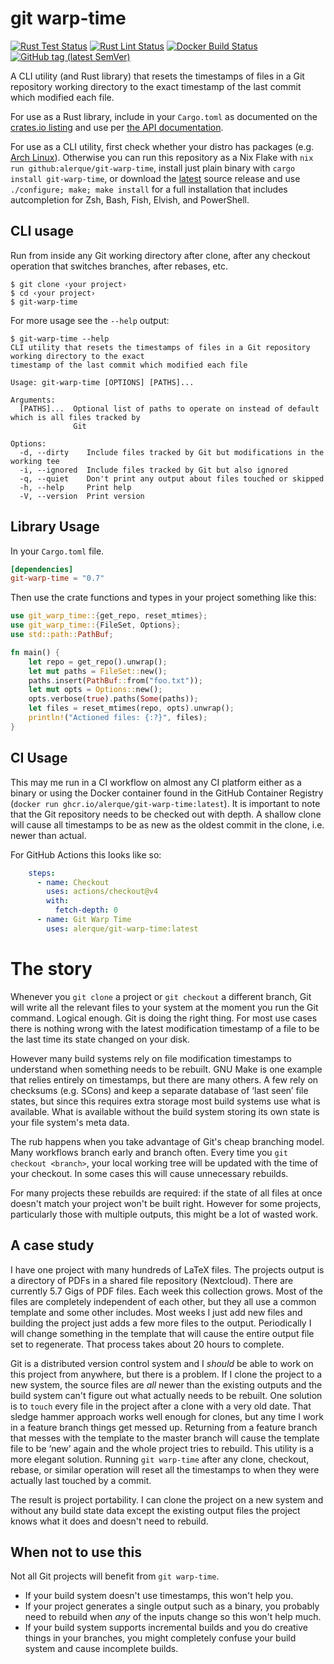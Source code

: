 # git warp-time

[![Rust Test Status](https://img.shields.io/github/actions/workflow/status/alerque/git-warp-time/rust_test.yml?branch=master&label=Rust+Test&logo=Rust)](https://github.com/alerque/git-warp-time/actions?workflow=Rust+Test)
[![Rust Lint Status](https://img.shields.io/github/actions/workflow/status/alerque/git-warp-time/rust_lint.yml?branch=master&label=Rust+Lint&logo=Rust)](https://github.com/alerque/git-warp-time/actions?workflow=Rust+Lint)
[![Docker Build Status](https://img.shields.io/github/actions/workflow/status/alerque/git-warp-time/deploy.yml?branch=master&label=Docker%20Build&logo=Docker)](https://github.com/alerque/git-warp-time/pkgs/container/git-warp-time)
[![GitHub tag (latest SemVer)](https://img.shields.io/github/v/tag/alerque/git-warp-time?label=Tag&logo=GitHub)](https://github.com/alerque/git-warp-time/releases)

A CLI utility (and Rust library) that resets the timestamps of files in a Git repository working directory to the exact timestamp of the last commit which modified each file.

For use as a Rust library, include in your `Cargo.toml` as documented on the [crates.io listing](https://crates.io/crates/git-warp-time) and use per [the API documentation](https://docs.rs/git-warp-time).

For use as a CLI utility, first check whether your distro has packages (e.g. [Arch Linux](https://archlinux.org/packages/community/x86_64/git-warp-time/)).
Otherwise you can run this repository as a Nix Flake with `nix run github:alerque/git-warp-time`, install just plain binary with `cargo install git-warp-time`, or download the [latest](https://github.com/alerque/git-warp-time/releases/latest) source release and use `./configure; make; make install` for a full installation that includes autcompletion for Zsh, Bash, Fish, Elvish, and PowerShell.

## CLI usage

Run from inside any Git working directory after clone, after any checkout operation that switches branches, after rebases, etc.

```console
$ git clone ‹your project›
$ cd ‹your project›
$ git-warp-time
```

For more usage see the `--help` output:

```console
$ git-warp-time --help
CLI utility that resets the timestamps of files in a Git repository working directory to the exact
timestamp of the last commit which modified each file

Usage: git-warp-time [OPTIONS] [PATHS]...

Arguments:
  [PATHS]...  Optional list of paths to operate on instead of default which is all files tracked by
              Git

Options:
  -d, --dirty    Include files tracked by Git but modifications in the working tee
  -i, --ignored  Include files tracked by Git but also ignored
  -q, --quiet    Don't print any output about files touched or skipped
  -h, --help     Print help
  -V, --version  Print version
```

## Library Usage

In your `Cargo.toml` file.

```toml
[dependencies]
git-warp-time = "0.7"
```

Then use the crate functions and types in your project something like this:

```rust
use git_warp_time::{get_repo, reset_mtimes};
use git_warp_time::{FileSet, Options};
use std::path::PathBuf;

fn main() {
    let repo = get_repo().unwrap();
    let mut paths = FileSet::new();
    paths.insert(PathBuf::from("foo.txt"));
    let mut opts = Options::new();
    opts.verbose(true).paths(Some(paths));
    let files = reset_mtimes(repo, opts).unwrap();
    println!("Actioned files: {:?}", files);
}
```

## CI Usage

This may me run in a CI workflow on almost any CI platform either as a binary or using the Docker container found in the GitHub Container Registry (`docker run ghcr.io/alerque/git-warp-time:latest`).
It is important to note that the Git repository needs to be checked out with depth.
A shallow clone will cause all timestamps to be as new as the oldest commit in the clone, i.e. newer than actual.

For GitHub Actions this looks like so:

```yaml
    steps:
      - name: Checkout
        uses: actions/checkout@v4
        with:
          fetch-depth: 0
      - name: Git Warp Time
        uses: alerque/git-warp-time:latest
```

# The story

Whenever you `git clone` a project or `git checkout` a different branch, Git will write all the relevant files to your system at the moment you run the Git command.
Logical enough.
Git is doing the right thing.
For most use cases there is nothing wrong with the latest modification timestamp of a file to be the last time its state changed on your disk.

However many build systems rely on file modification timestamps to understand when something needs to be rebuilt.
GNU Make is one example that relies entirely on timestamps, but there are many others.
A few rely on checksums (e.g. SCons) and keep a separate database of ‘last seen’ file states, but since this requires extra storage most build systems use what is available.
What is available without the build system storing its own state is your file system's meta data.

The rub happens when you take advantage of Git's cheap branching model.
Many workflows branch early and branch often.
Every time you `git checkout <branch>`, your local working tree will be updated with the time of your checkout.
In some cases this will cause unnecessary rebuilds.

For many projects these rebuilds are required: if the state of all files at once doesn't match your project won't be built right.
However for some projects, particularly those with multiple outputs, this might be a lot of wasted work.

## A case study

I have one project with many hundreds of LaTeX files.
The projects output is a directory of PDFs in a shared file repository (Nextcloud).
There are currently 5.7 Gigs of PDF files.
Each week this collection grows.
Most of the files are completely independent of each other, but they all use a common template and some other includes.
Most weeks I just add new files and building the project just adds a few more files to the output.
Periodically I will change something in the template that will cause the entire output file set to regenerate.
That process takes about 20 hours to complete.

Git is a distributed version control system and I *should* be able to work on this project from anywhere, but there is a problem.
If I clone the project to a new system, the source files are *all* newer than the existing outputs and the build system can't figure out what actually needs to be rebuilt.
One solution is to `touch` every file in the project after a clone with a very old date.
That sledge hammer approach works well enough for clones, but any time I work in a feature branch things get messed up.
Returning from a feature branch that messes with the template to the master branch will cause the template file to be ‘new’ again and the whole project tries to rebuild.
This utility is a more elegant solution.
Running `git warp-time` after any clone, checkout, rebase, or similar operation will reset all the timestamps to when they were actually last touched by a commit.

The result is project portability.
I can clone the project on a new system and without any build state data except the existing output files the project knows what it does and doesn't need to rebuild.

## When not to use this

Not all Git projects will benefit from `git warp-time`.

* If your build system doesn't use timestamps, this won't help you.
* If your project generates a single output such as a binary, you probably need to rebuild when *any* of the inputs change so this won't help much.
* If your build system supports incremental builds and you do creative things in your branches, you might completely confuse your build system and cause incomplete builds.
